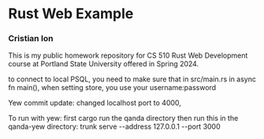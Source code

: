 # Rust Web Example
### Cristian Ion


This is my public homework repository for CS 510 Rust Web Development course at Portland State University offered in Spring 2024.


to connect to local PSQL, you need to make sure that in src/main.rs in async fn main(), when setting store, you use your username:password 


Yew commit update:
changed localhost port to 4000,

To run with yew:
first cargo run the qanda directory
then run this in the qanda-yew directory: trunk serve --address 127.0.0.1 --port 3000      

